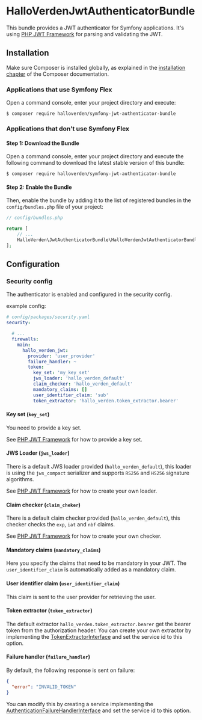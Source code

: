 HalloVerdenJwtAuthenticatorBundle
=================================

This bundle provides a JWT authenticator for Symfony applications.
It's using [PHP JWT Framework](https://github.com/web-token/jwt-framework) for parsing and validating the JWT.

## Installation

Make sure Composer is installed globally, as explained in the
[installation chapter](https://getcomposer.org/doc/00-intro.md)
of the Composer documentation.

### Applications that use Symfony Flex

Open a command console, enter your project directory and execute:

```console
$ composer require halloverden/symfony-jwt-authenticator-bundle
```

### Applications that don't use Symfony Flex

#### Step 1: Download the Bundle

Open a command console, enter your project directory and execute the
following command to download the latest stable version of this bundle:

```console
$ composer require halloverden/symfony-jwt-authenticator-bundle
```

#### Step 2: Enable the Bundle

Then, enable the bundle by adding it to the list of registered bundles
in the `config/bundles.php` file of your project:

```php
// config/bundles.php

return [
    // ...
    HalloVerden\JwtAuthenticatorBundle\HalloVerdenJwtAuthenticatorBundle::class => ['all' => true],
];
```

## Configuration

### Security config

The authenticator is enabled and configured in the security config.

example config:
```yaml
# config/packages/security.yaml
security:

  # ...
  firewalls:
    main:
      hallo_verden_jwt:
        provider: 'user_provider'
        failure_handler: ~
        token:
          key_set: 'my_key_set'
          jws_loader: 'hallo_verden_default'
          claim_checker: 'hallo_verden_default'
          mandatory_claims: []
          user_identifier_claim: 'sub'
          token_extractor: 'hallo_verden.token_extractor.bearer'
```

#### Key set (`key_set`)

You need to provide a key set.

See [PHP JWT Framework](https://web-token.spomky-labs.com/the-symfony-bundle/key-and-key-set-management/key-set-management-jwkset#key-sets-as-services) for how to provide a key set.

#### JWS Loader (`jws_loader`)

There is a default JWS loader provided (`hallo_verden_default`), this loader is using the `jws_compact` serializer
and supports `RS256` and `HS256` signature algorithms.

See [PHP JWT Framework](https://web-token.spomky-labs.com/the-symfony-bundle/signed-tokens/jws-verification#jws-loader-service) for how to create your own loader.

#### Claim checker (`claim_cheker`)

There is a default claim checker provided (`hallo_verden_default`), this checker checks the `exp`, `iat` and `nbf` claims.

See [PHP JWT Framework](https://web-token.spomky-labs.com/the-symfony-bundle/header-and-claim-checker-management#checker-manager-services) for how to create your own checker.

#### Mandatory claims (`mandatory_claims`)

Here you specify the claims that need to be mandatory in your JWT.
The `user_identifier_claim` is automatically added as a mandatory claim.

#### User identifier claim (`user_identifier_claim`)

This claim is sent to the user provider for retrieving the user.

#### Token extractor (`token_extractor`)

The default extractor `hallo_verden.token_extractor.bearer` get the bearer token from the authorization header.
You can create your own extractor by implementing the [TokenExtractorInterface](/src/TokenExtractor/TokenExtractorInterface.php)
and set the service id to this option.

#### Failure handler (`failure_handler`)

By default, the following response is sent on failure:
```json
{
  "error": "INVALID_TOKEN"
}
```

You can modify this by creating a service implementing the [AuthenticationFailureHandlerInterface](https://github.com/symfony/symfony/blob/6.2/src/Symfony/Component/Security/Http/Authentication/AuthenticationFailureHandlerInterface.php)
and set the service id to this option.

